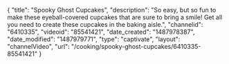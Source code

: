 {
    "title": "Spooky Ghost Cupcakes",
    "description": "So easy, but so fun to make these eyeball-covered cupcakes that are sure to bring a smile! Get all you need to create these cupcakes in the baking aisle.",
    "channelid": "6410335",
    "videoid": "85541421",
    "date_created": "1487978387",
    "date_modified": "1487979771",
    "type": "captivate",
    "layout": "channelVideo",
    "url": "\/cooking\/spooky-ghost-cupcakes\/6410335-85541421"
}